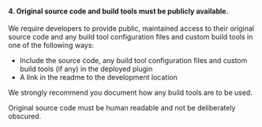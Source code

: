 <h4>4. Original source code and  build tools must be publicly available.</h4>

We require developers to provide public, maintained access to their original source code and any build tool configuration files and custom build tools in one of the following ways:

<ul>
<li>Include the source code, any build tool configuration files and custom build tools (if any) in the deployed plugin</li>
<li>A link in the readme to the development location</li>
</ul>

We strongly recommend you document how any build tools are to be used.

Original source code must be human readable and not be deliberately obscured.

